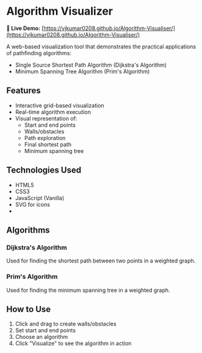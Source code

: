 # Algorithm Visualizer

**🔗 Live Demo:** [https://vjkumar0208.github.io/Algorithm-Visualiser/](https://vjkumar0208.github.io/Algorithm-Visualiser/)

A web-based visualization tool that demonstrates the practical applications of pathfinding algorithms:
- Single Source Shortest Path Algorithm (Dijkstra's Algorithm)
- Minimum Spanning Tree Algorithm (Prim's Algorithm)

## Features

- Interactive grid-based visualization
- Real-time algorithm execution
- Visual representation of:
  - Start and end points
  - Walls/obstacles
  - Path exploration
  - Final shortest path
  - Minimum spanning tree

## Technologies Used

- HTML5
- CSS3
- JavaScript (Vanilla)
- SVG for icons
- 
## Algorithms

### Dijkstra's Algorithm
Used for finding the shortest path between two points in a weighted graph.

### Prim's Algorithm
Used for finding the minimum spanning tree in a weighted graph.

## How to Use

1. Click and drag to create walls/obstacles
2. Set start and end points
3. Choose an algorithm
4. Click "Visualize" to see the algorithm in action



